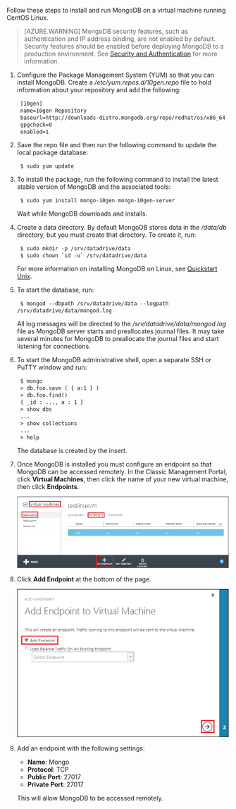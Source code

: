 Follow these steps to install and run MongoDB on a virtual machine running CentOS Linux.

> [AZURE.WARNING]
> MongoDB security features, such as authentication and IP address binding, are not enabled by default. Security features should be enabled before deploying MongoDB to a production environment.  See [Security and Authentication](http://www.mongodb.org/display/DOCS/Security+and+Authentication) for more information.
> 
> 

1. Configure the Package Management System (YUM) so that you can install MongoDB. Create a */etc/yum.repos.d/10gen.repo* file to hold information about your repository and add the following:
   
        [10gen]
        name=10gen Repository
        baseurl=http://downloads-distro.mongodb.org/repo/redhat/os/x86_64
        gpgcheck=0
        enabled=1
2. Save the repo file and then run the following command to update the local package database:
   
        $ sudo yum update
3. To install the package, run the following command to install the latest stable version of MongoDB and the associated tools:
   
        $ sudo yum install mongo-10gen mongo-10gen-server
   
    Wait while MongoDB downloads and installs.
4. Create a data directory. By default MongoDB stores data in the */data/db* directory, but you must create that directory. To create it, run:
   
        $ sudo mkdir -p /srv/datadrive/data
        $ sudo chown `id -u` /srv/datadrive/data
   
    For more information on installing MongoDB on Linux, see [Quickstart Unix][QuickstartUnix].
5. To start the database, run:
   
        $ mongod --dbpath /srv/datadrive/data --logpath /srv/datadrive/data/mongod.log
   
    All log messages will be directed to the */srv/datadrive/data/mongod.log* file as MongoDB server starts and preallocates journal files. It may take several minutes for MongoDB to preallocate the journal files and start listening for connections.
6. To start the MongoDB administrative shell, open a separate SSH or PuTTY window and run:
   
        $ mongo
        > db.foo.save ( { a:1 } )
        > db.foo.find()
        { _id : ..., a : 1 }
        > show dbs  
        ...
        > show collections  
        ...  
        > help  
   
    The database is created by the insert.
7. Once MongoDB is installed you must configure an endpoint so that MongoDB can be accessed remotely. In the Classic Management Portal, click **Virtual Machines**, then click the name of your new virtual machine, then click **Endpoints**.
   
    ![Endpoints][Image7]
8. Click **Add Endpoint** at the bottom of the page.
   
    ![Endpoints][Image8]
9. Add an endpoint with the following settings:
   
   * **Name**: Mongo
   * **Protocol**: TCP
   * **Public Port**: 27017
   * **Private Port**: 27017
   
   This will allow MongoDB to be accessed remotely.

[QuickStartUnix]: http://www.mongodb.org/display/DOCS/Quickstart+Unix


[Image7]: ./media/install-and-run-mongo-on-centos-vm/LinuxVmAddEndpoint.png
[Image8]: ./media/install-and-run-mongo-on-centos-vm/LinuxVmAddEndpoint2.png
